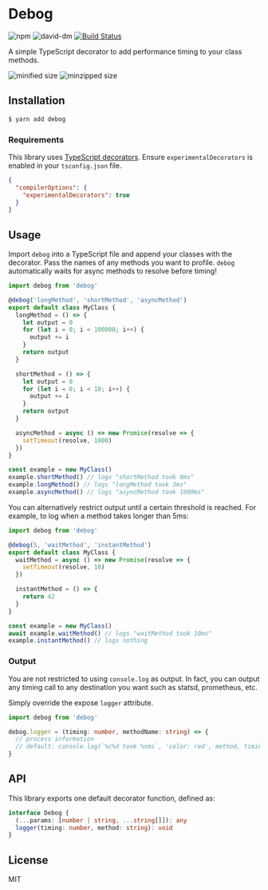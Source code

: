 # Debog 

![npm](https://img.shields.io/npm/v/debog.svg)
![david-dm](https://david-dm.org/UnicornHeartClub/debog.svg)
[![Build Status](https://travis-ci.com/UnicornHeartClub/debog.svg?branch=master)](https://travis-ci.com/UnicornHeartClub/debog)

A simple TypeScript decorator to add performance timing to your class methods.

![minified size](https://badgen.net/bundlephobia/min/debog)
![minzipped size](https://badgen.net/bundlephobia/minzip/debog)

## Installation

```bash
$ yarn add debog
```

### Requirements

This library uses [TypeScript decorators](https://www.typescriptlang.org/docs/handbook/decorators.html). Ensure `experimentalDecorators` is enabled in your `tsconfig.json` file.

```json
{
  "compilerOptions": {
    "experimentalDecorators": true
  }
}
```

## Usage

Import `debog` into a TypeScript file and append your classes with the decorator. Pass the names of any methods you want to profile.
`debog` automatically waits for async methods to resolve before timing!

```typescript
import debog from 'debog'

@debog('longMethod', 'shortMethod', 'asyncMethod')
export default class MyClass {
  longMethod = () => {
    let output = 0
    for (let i = 0; i < 100000; i++) {
      output += i
    }
    return output
  }

  shortMethod = () => {
    let output = 0
    for (let i = 0; i < 10; i++) {
      output += i
    }
    return output
  }

  asyncMethod = async () => new Promise(resolve => {
    setTimeout(resolve, 1000)
  })
}

const example = new MyClass()
example.shortMethod() // logs "shortMethod took 0ms"
example.longMethod() // logs "longMethod took 3ms"
example.asyncMethod() // logs "asyncMethod took 1000ms"
```

You can alternatively restrict output until a certain threshold is reached. For example, to log when a method takes longer than 5ms:

```typescript
import debog from 'debog'

@debog(5, 'waitMethod', 'instantMethod')
export default class MyClass {
  waitMethod = async () => new Promise(resolve => {
    setTimeout(resolve, 10)
  })

  instantMethod = () => {
    return 42
  }
}

const example = new MyClass()
await example.waitMethod() // logs "waitMethod took 10ms"
example.instantMethod() // logs nothing
```

### Output

You are not restricted to using `console.log` as output. In fact, you can
output any timing call to any destination you want such as statsd, prometheus,
etc.

Simply override the expose `logger` attribute.

```typescript
import debog from 'debog'

debog.logger = (timing: number, methodName: string) => {
  // process information
  // default: console.log(`%c%d took %sms`, 'color: red', method, timing)
}
```

## API

This library exports one default decorator function, defined as:

```typescript
interface Debog {
  (...params: [number | string, ...string[]]): any
  logger(timing: number, method: string): void
}
```

## License

MIT
